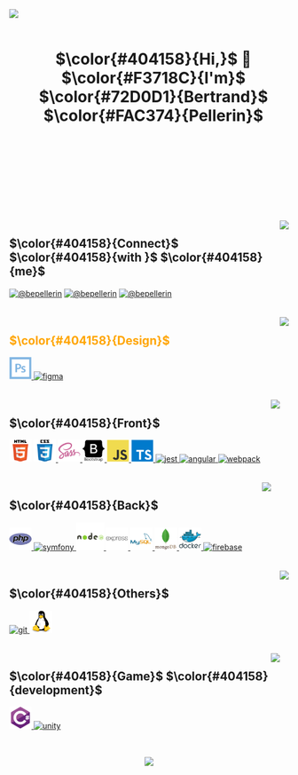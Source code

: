 <img align="left" height="300" src="https://media.tenor.com/BoSpQB028gAAAAAd/flat-design.gif">
<br><br>
<h1 align="center">$\color{#404158}{Hi,}$ 👋 $\color{#F3718C}{I'm}$ $\color{#72D0D1}{Bertrand}$ $\color{#FAC374}{Pellerin}$</h1>
<br><br><br><br><br><br><br><br><br>
<img align="right" height="150" src="https://i.giphy.com/media/LwHaQCGZMdD9Ghalrl/giphy.webp">
<div align="left"><h2>$\color{#404158}{Connect}$ $\color{#404158}{with }$ $\color{#404158}{me}$</h2>
<a href="https://bepellerin.github.io/" target="_blank" rel="noreferrer"><img align="center" src="https://visualpharm.com/assets/892/Website-595b40b65ba036ed117d3f78.svg" alt="@bepellerin" height="40"/></a>
<a href="https://www.linkedin.com/in/bertrandpellerin/" target="_blank" rel="noreferrer"><img align="center" src="https://cdn-icons-png.flaticon.com/512/174/174857.png" alt="@bepellerin" height="40"/></a>
<a href="https://dev.to/@bepellerin" target="_blank" rel="noreferrer"><img align="center" src="https://raw.githubusercontent.com/rahuldkjain/github-profile-readme-generator/master/src/images/icons/Social/devto.svg" alt="@bepellerin" height="40"/></a>
<br>
<br>
<br>
<img align="right" height="150" src="https://i.giphy.com/media/EZnlMRCw7jkyqt4vLk/giphy.webp">
<h2 style="color:orange;">$\color{#404158}{Design}$</h2>
<a href="https://www.photoshop.com/en" target="_blank" rel="noreferrer"> <img src="https://raw.githubusercontent.com/devicons/devicon/master/icons/photoshop/photoshop-line.svg" alt="photoshop"height="40"/> </a> <a href="https://www.figma.com/" target="_blank" rel="noreferrer"> <img src="https://www.vectorlogo.zone/logos/figma/figma-icon.svg" alt="figma" height="40"/> </a>
<br>
<br>
<br>
<img align="right" height="150" src="https://i.giphy.com/media/3ohzdD4RjmkD5xpBRK/giphy.webp">
<h2>$\color{#404158}{Front}$</h2>
<a href="https://www.w3.org/html/" target="_blank" rel="noreferrer"><img src="https://raw.githubusercontent.com/devicons/devicon/master/icons/html5/html5-original-wordmark.svg" alt="html5" height="40"/></a> <a href="https://www.w3schools.com/css/" target="_blank" rel="noreferrer"> <img src="https://raw.githubusercontent.com/devicons/devicon/master/icons/css3/css3-original-wordmark.svg" alt="css3" height="40"/> </a> <a href="https://sass-lang.com" target="_blank" rel="noreferrer"> <img src="https://raw.githubusercontent.com/devicons/devicon/master/icons/sass/sass-original.svg" alt="sass" height="40"/> </a> <a href="https://getbootstrap.com" target="_blank" rel="noreferrer"> <img src="https://raw.githubusercontent.com/devicons/devicon/master/icons/bootstrap/bootstrap-plain-wordmark.svg" alt="bootstrap" height="40"/> </a> <a href="https://developer.mozilla.org/en-US/docs/Web/JavaScript" target="_blank" rel="noreferrer"> <img src="https://raw.githubusercontent.com/devicons/devicon/master/icons/javascript/javascript-original.svg" alt="javascript" height="40"/> </a> <a href="https://www.typescriptlang.org/" target="_blank" rel="noreferrer"> <img src="https://raw.githubusercontent.com/devicons/devicon/master/icons/typescript/typescript-original.svg" alt="typescript" height="40"/> </a> <a href="https://jestjs.io" target="_blank" rel="noreferrer"> <img src="https://www.vectorlogo.zone/logos/jestjsio/jestjsio-icon.svg" alt="jest" height="40"/> </a> <a href="https://angular.io" target="_blank" rel="noreferrer"> <img src="https://angular.io/assets/images/logos/angular/angular.svg" alt="angular" height="40"/> </a><a href="https://webpack.js.org" target="_blank" rel="noreferrer"><img src="https://raw.githubusercontent.com/webpack/media/master/logo/icon-square-big.png" alt="webpack" height="45"/></a>
<br>
<br>
<br>
<img align="right" height="150" src="https://i.giphy.com/media/vqxviVfqGAa14SgeiC/giphy.webp">
<h2>$\color{#404158}{Back}$</h2>
<a href="https://www.php.net" target="_blank" rel="noreferrer"> <img src="https://raw.githubusercontent.com/devicons/devicon/master/icons/php/php-original.svg" alt="php" height="40"/> </a> <a href="https://symfony.com" target="_blank" rel="noreferrer"> <img src="https://symfony.com/logos/symfony_black_03.svg" alt="symfony" height="50"/> </a> <a href="https://nodejs.org" target="_blank" rel="noreferrer"> <img src="https://raw.githubusercontent.com/devicons/devicon/master/icons/nodejs/nodejs-original-wordmark.svg" alt="nodejs" height="50"/> </a> <a href="https://expressjs.com" target="_blank" rel="noreferrer"> <img src="https://raw.githubusercontent.com/devicons/devicon/master/icons/express/express-original-wordmark.svg" alt="express" height="40"/> </a> <a href="https://www.mysql.com/" target="_blank" rel="noreferrer"> <img src="https://raw.githubusercontent.com/devicons/devicon/master/icons/mysql/mysql-original-wordmark.svg" alt="mysql" height="40"/> </a> <a href="https://www.mongodb.com/" target="_blank" rel="noreferrer"> <img src="https://raw.githubusercontent.com/devicons/devicon/master/icons/mongodb/mongodb-original-wordmark.svg" alt="mongodb" height="40"/> </a> <a href="https://www.docker.com/" target="_blank" rel="noreferrer"> <img src="https://raw.githubusercontent.com/devicons/devicon/master/icons/docker/docker-original-wordmark.svg" alt="docker" height="40"/> </a> <a href="https://firebase.google.com/" target="_blank" rel="noreferrer"> <img src="https://www.vectorlogo.zone/logos/firebase/firebase-icon.svg" alt="firebase" height="40"/> </a> 
<br>
<br>
<br>
<img align="right" height="150" src="https://i.giphy.com/media/nbr4zVb3rQKsIR3o5d/giphy.webp">
<h2>$\color{#404158}{Others}$</h2>
<a href="https://git-scm.com/" target="_blank" rel="noreferrer"> <img src="https://www.vectorlogo.zone/logos/git-scm/git-scm-icon.svg" alt="git" height="40"/> </a> <a href="https://www.linux.org/" target="_blank" rel="noreferrer"> <img src="https://raw.githubusercontent.com/devicons/devicon/master/icons/linux/linux-original.svg" alt="linux" height="40"/> </a> 
<br>
<br>
<br>
<img align="right" height="150" src="https://i.giphy.com/media/QCE3HQTLUzWt6q0R6b/giphy.webp">
<h2>$\color{#404158}{Game}$ $\color{#404158}{development}$</h2>
<a href="https://www.w3schools.com/cs/" target="_blank" rel="noreferrer"> <img src="https://raw.githubusercontent.com/devicons/devicon/master/icons/csharp/csharp-original.svg" alt="csharp" height="40"/> </a> <a href="https://unity.com/" target="_blank" rel="noreferrer"> <img src="https://www.vectorlogo.zone/logos/unity3d/unity3d-icon.svg" alt="unity" height="40"/> </a></p></div>
<br>
<br>
<div align="center"><img height="350" src="https://vidi.no/wp-content/uploads/2020/07/utvikler.gif"></div>
